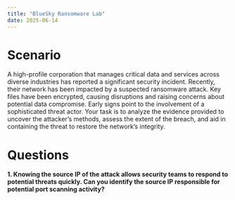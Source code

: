 ```yaml
---
title: "BlueSky Ransomware Lab"
date: 2025-06-14
---
```


# Scenario
A high-profile corporation that manages critical data and services across diverse industries has reported a significant security incident. Recently, their network has been impacted by
a suspected ransomware attack. Key files have been encrypted, causing disruptions and raising concerns about potential data compromise. Early signs point to the involvement of a sophisticated
threat actor. Your task is to analyze the evidence provided to uncover the attacker’s methods, assess the extent of the breach, and aid in containing the threat to restore the network’s integrity.

# Questions

**1. Knowing the source IP of the attack allows security teams to respond to potential threats quickly. Can you identify the source IP responsible for potential port scanning activity?**
